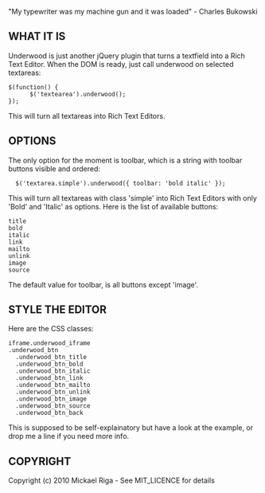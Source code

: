 "My typewriter was my machine gun and it was loaded" - Charles Bukowski

WHAT IT IS
----------

Underwood is just another jQuery plugin that turns a textfield into a Rich Text Editor.
When the DOM is ready, just call underwood on selected textareas:

    $(function() {
	      $('textearea').underwood();
    });

This will turn all textareas into Rich Text Editors.

OPTIONS
-------

The only option for the moment is toolbar, which is a string with toolbar buttons visible and ordered:

	  $('textarea.simple').underwood({ toolbar: 'bold italic' });
	
This will turn all textareas with class 'simple' into Rich Text Editors with only 'Bold' and 'Italic' as options.
Here is the list of available buttons:

    title
    bold
    italic
    link
    mailto
    unlink
    image
    source

The default value for toolbar, is all buttons except 'image'.

STYLE THE EDITOR
----------------

Here are the CSS classes:

    iframe.underwood_iframe
    .underwood_btn
	  .underwood_btn_title
	  .underwood_btn_bold
	  .underwood_btn_italic
	  .underwood_btn_link
	  .underwood_btn_mailto
	  .underwood_btn_unlink
	  .underwood_btn_image
	  .underwood_btn_source
	  .underwood_btn_back
  
This is supposed to be self-explainatory but have a look at the example, or drop me a line 
if you need more info.

COPYRIGHT
---------

Copyright (c) 2010 Mickael Riga - See MIT_LICENCE for details